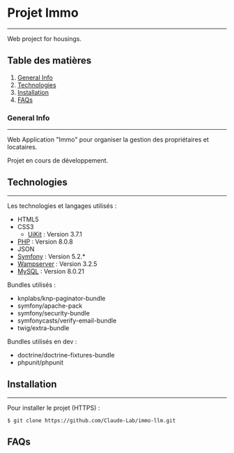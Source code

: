 # Projet Immo
***
Web project for housings.

## Table des matières
1. [General Info](#general-info)
2. [Technologies](#technologies)
4. [Installation](#installation)
5. [FAQs](#faqs)
### General Info
***
Web Application "Immo" pour organiser la gestion des propriétaires et locataires. 

Projet en cours de développement.

## Technologies
***
Les technologies et langages utilisés :
* HTML5
* CSS3
  * [UiKit](https://getuikit.com/) : Version 3.7.1
* [PHP](https://www.php.net/) : Version 8.0.8
* JSON
* [Symfony](https://symfony.com/) : Version 5.2.*
* [Wampserver](https://wampserver.aviatechno.net/) : Version 3.2.5
* [MySQL](https://www.mysql.com/fr/) : Version 8.0.21

Bundles utilisés :
* knplabs/knp-paginator-bundle
* symfony/apache-pack
* symfony/security-bundle
* symfonycasts/verify-email-bundle
* twig/extra-bundle

Bundles utilisés en dev :
* doctrine/doctrine-fixtures-bundle
* phpunit/phpunit

## Installation
***
Pour installer le projet (HTTPS) :
```
$ git clone https://github.com/Claude-Lab/immo-llm.git
```

## FAQs

